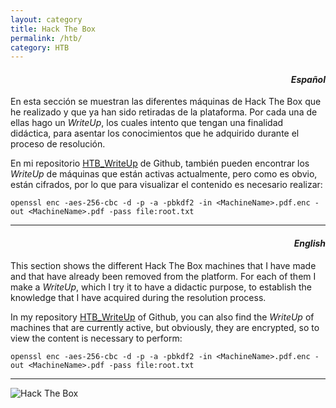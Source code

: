 ```yaml
---
layout: category
title: Hack The Box
permalink: /htb/
category: HTB
---
```


<h4 align="right"><i>Español</i></h4>

En esta sección se muestran las diferentes máquinas de Hack The Box que he realizado y que ya han sido retiradas de la plataforma. Por cada una de ellas hago un _WriteUp_, los cuales intento que tengan una finalidad didáctica, para asentar los conocimientos que he adquirido durante el proceso de resolución.

En mi repositorio [HTB_WriteUp](https://github.com/MrTuxx/HTB_WriteUp) de Github, también pueden encontrar los _WriteUp_ de máquinas que están activas actualmente, pero como es obvio, están cifrados, por lo que para visualizar el contenido es necesario realizar:

```
openssl enc -aes-256-cbc -d -p -a -pbkdf2 -in <MachineName>.pdf.enc -out <MachineName>.pdf -pass file:root.txt

```
---

<h4 align="right"><i>English</i></h4>

This section shows the different Hack The Box machines that I have made and that have already been removed from the platform. For each of them I make a _WriteUp_, which I try it to have a didactic purpose, to establish the knowledge that I have acquired during the resolution process.

In my repository [HTB_WriteUp](https://github.com/MrTuxx/HTB_WriteUp) of Github, you can also find the _WriteUp_ of machines that are currently active, but obviously, they are encrypted, so to view the content is necessary to perform:

```
openssl enc -aes-256-cbc -d -p -a -pbkdf2 -in <MachineName>.pdf.enc -out <MachineName>.pdf -pass file:root.txt

```
---

<div>
    <img src="https://www.hackthebox.eu/badge/image/125999" alt="Hack The Box">
</div>
